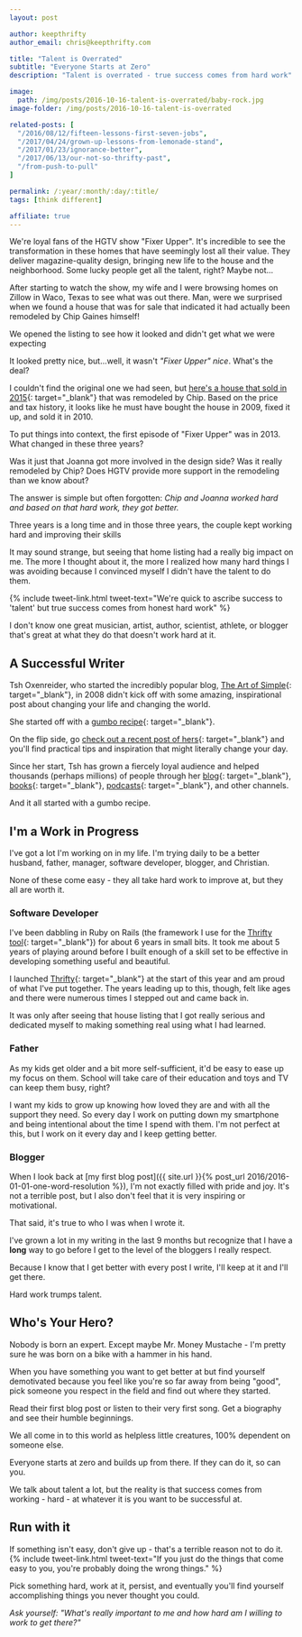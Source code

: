 ```yaml
---
layout: post

author: keepthrifty
author_email: chris@keepthrifty.com

title: "Talent is Overrated"
subtitle: "Everyone Starts at Zero"
description: "Talent is overrated - true success comes from hard work"

image:
  path: /img/posts/2016-10-16-talent-is-overrated/baby-rock.jpg
image-folder: /img/posts/2016-10-16-talent-is-overrated

related-posts: [
  "/2016/08/12/fifteen-lessons-first-seven-jobs",
  "/2017/04/24/grown-up-lessons-from-lemonade-stand",
  "/2017/01/23/ignorance-better",
  "/2017/06/13/our-not-so-thrifty-past",
  "/from-push-to-pull"
]

permalink: /:year/:month/:day/:title/
tags: [think different]

affiliate: true
---
```


We're loyal fans of the HGTV show "Fixer Upper". It's incredible to see the transformation in these homes that have seemingly lost all their value. They deliver magazine-quality design, bringing new life to the house and the neighborhood. Some lucky people get all the talent, right? Maybe not...

After starting to watch the show, my wife and I were browsing homes on Zillow in Waco, Texas to see what was out there. Man, were we surprised when we found a house that was for sale that indicated it had actually been remodeled by Chip Gaines himself!

We opened the listing to see how it looked and didn't get what we were expecting

It looked pretty nice, but...well, it wasn't _"Fixer Upper" nice_. What's the deal?

I couldn't find the original one we had seen, but [here's a house that sold in 2015](http://www.zillow.com/homedetails/3204-Pioneer-Cir-Waco-TX-76712/52067623_zpid/){: target="_blank"} that was remodeled by Chip. Based on the price and tax history, it looks like he must have bought the house in 2009, fixed it up, and sold it in 2010.

To put things into context, the first episode of "Fixer Upper" was in 2013. What changed in these three years?

Was it just that Joanna got more involved in the design side? Was it really remodeled by Chip? Does HGTV provide more support in the remodeling than we know about?

The answer is simple but often forgotten: _Chip and Joanna worked hard and based on that hard work, they got better._

Three years is a long time and in those three years, the couple kept working hard and improving their skills

It may sound strange, but seeing that home listing had a really big impact on me. The more I thought about it, the more I realized how many hard things I was avoiding because I convinced myself I didn't have the talent to do them.

{% include tweet-link.html tweet-text="We're quick to ascribe success to 'talent' but true success comes from honest hard work" %}

I don't know one great musician, artist, author, scientist, athlete, or blogger that's great at what they do that doesn't work hard at it.

## A Successful Writer ##

Tsh Oxenreider, who started the incredibly popular blog, [The Art of Simple](http://theartofsimple.net/){: target="_blank"}, in 2008 didn't kick off with some amazing, inspirational post about changing your life and changing the world.

She started off with a [gumbo recipe](http://theartofsimple.net/crock-pot-chicken-and-sausage-gumbo/){: target="_blank"}.

On the flip side, go [check out a recent post of hers](http://theartofsimple.net/permissiontorest/){: target="_blank"} and you'll find practical tips and inspiration that might literally change your day.

Since her start, Tsh has grown a fiercely loyal audience and helped thousands (perhaps millions) of people through her [blog](http://theartofsimple.net/){: target="_blank"}, [books](https://www.amazon.com/Tsh-Oxenreider/e/B003GMBD32/ref=sr_ntt_srch_lnk_1?qid=1476582139&sr=8-1){: target="_blank"}, [podcasts](http://theartofsimple.net/thepodcast/){: target="_blank"}, and other channels.

And it all started with a gumbo recipe.

## I'm a Work in Progress ##

I've got a lot I'm working on in my life. I'm trying daily to be a better husband, father, manager, software developer, blogger, and Christian.

None of these come easy - they all take hard work to improve at, but they all are worth it.

### Software Developer ###

I've been dabbling in Ruby on Rails (the framework I use for the [Thrifty tool]({{site.url}}/thrifty){: target="_blank"}) for about 6 years in small bits. It took me about 5 years of playing around before I built enough of a skill set to be effective in developing something useful and beautiful.

I launched [Thrifty]({{site.url}}/thrifty){: target="_blank"} at the start of this year and am proud of what I've put together. The years leading up to this, though, felt like ages and there were numerous times I stepped out and came back in.

It was only after seeing that house listing that I got really serious and dedicated myself to making something real using what I had learned.

### Father ###

As my kids get older and a bit more self-sufficient, it'd be easy to ease up my focus on them. School will take care of their education and toys and TV can keep them busy, right?

I want my kids to grow up knowing how loved they are and with all the support they need. So every day I work on putting down my smartphone and being intentional about the time I spend with them. I'm not perfect at this, but I work on it every day and I keep getting better.

### Blogger ###

When I look back at [my first blog post]({{ site.url }}{% post_url 2016/2016-01-01-one-word-resolution %}), I'm not exactly filled with pride and joy. It's not a terrible post, but I also don't feel that it is very inspiring or motivational.

That said, it's true to who I was when I wrote it.

I've grown a lot in my writing in the last 9 months but recognize that I have a __long__ way to go before I get to the level of the bloggers I really respect.

Because I know that I get better with every post I write, I'll keep at it and I'll get there.

Hard work trumps talent.

## Who's Your Hero? ##

Nobody is born an expert. Except maybe Mr. Money Mustache - I'm pretty sure he was born on a bike with a hammer in his hand.

When you have something you want to get better at but find yourself demotivated because you feel like you're so far away from being "good", pick someone you respect in the field and find out where they started.

Read their first blog post or listen to their very first song. Get a biography and see their humble beginnings.

We all come in to this world as helpless little creatures, 100% dependent on someone else.

Everyone starts at zero and builds up from there. If they can do it, so can you.

We talk about talent a lot, but the reality is that success comes from working - hard - at whatever it is you want to be successful at.

## Run with it ##

If something isn't easy, don't give up - that's a terrible reason not to do it. {% include tweet-link.html tweet-text="If you just do the things that come easy to you, you're probably doing the wrong things." %}

Pick something hard, work at it, persist, and eventually you'll find yourself accomplishing things you never thought you could.

_Ask yourself: "What's really important to me and how hard am I willing to work to get there?"_
